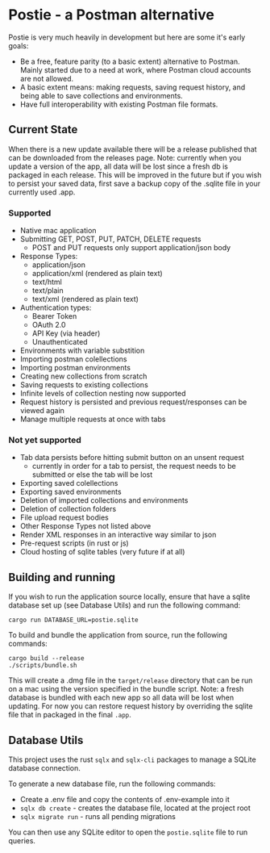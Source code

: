 # Postie - a Postman alternative

Postie is very much heavily in development but here are some it's early goals:
- Be a free, feature parity (to a basic extent) alternative to Postman.
Mainly started due to a need at work, where Postman cloud accounts are not allowed.
- A basic extent means: making requests, saving request history, and being able to 
save collections and environments.
- Have full interoperability with existing Postman file formats.

## Current State
When there is a new update available there will be a release published that can be downloaded from the releases page.
Note: currently when you update a version of the app, all data will be lost since a fresh db is packaged in each release. 
This will be improved in the future but if you wish to persist your saved data, first save a backup copy of the .sqlite file 
in your currently used .app.
### Supported
- Native mac application
- Submitting GET, POST, PUT, PATCH, DELETE requests
  - POST and PUT requests only support application/json body
- Response Types:
  - application/json
  - application/xml (rendered as plain text)
  - text/html
  - text/plain
  - text/xml (rendered as plain text)
- Authentication types:
  - Bearer Token
  - OAuth 2.0
  - API Key (via header)
  - Unauthenticated
- Environments with variable substition
- Importing postman colellections
- Importing postman environments
- Creating new collections from scratch
- Saving requests to existing collections
- Infinite levels of collection nesting now supported
- Request history is persisted and previous request/responses can be viewed again
- Manage multiple requests at once with tabs

### Not yet supported
- Tab data persists before hitting submit button on an unsent request
  - currently in order for a tab to persist, the request needs to be submitted or else the tab will be lost
- Exporting saved colellections
- Exporting saved environments
- Deletion of imported collections and environments
- Deletion of collection folders
- File upload request bodies
- Other Response Types not listed above
- Render XML responses in an interactive way similar to json
- Pre-request scripts (in rust or js)
- Cloud hosting of sqlite tables (very future if at all)

## Building and running
If you wish to run the application source locally, ensure that have a sqlite database set up (see Database Utils) and run the following command:
```shell
cargo run DATABASE_URL=postie.sqlite
```

To build and bundle the application from source, run the following commands:
```shell
cargo build --release
./scripts/bundle.sh
```
This will create a .dmg file in the `target/release` directory that can be run on a mac using the version specified in the bundle script.
Note: a fresh database is bundled with each new app so all data will be lost when updating. For now you can restore request history by
overriding the sqlite file that in packaged in the final `.app`.

## Database Utils

This project uses the rust `sqlx` and `sqlx-cli` packages to manage a SQLite database connection.

To generate a new database file, run the following commands:

* Create a .env file and copy the contents of .env-example into it
* `sqlx db create` - creates the database file, located at the project root
* `sqlx migrate run` - runs all pending migrations

You can then use any SQLite editor to open the `postie.sqlite` file to run queries.
